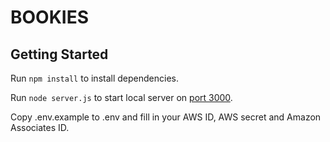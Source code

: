 BOOKIES
=======

Getting Started
---------------

Run `npm install` to install dependencies.

Run `node server.js` to start local server on [port 3000](http://localhost:3000).

Copy .env.example to .env and fill in your AWS ID, AWS secret and Amazon Associates ID.